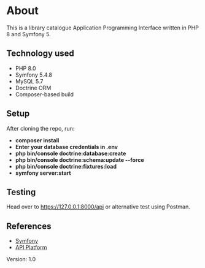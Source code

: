 # About

This is a library catalogue Application Programming Interface written in PHP 8 and Symfony 5.

## Technology used

* PHP 8.0
* Symfony 5.4.8
* MySQL 5.7
* Doctrine ORM
* Composer-based build

## Setup

After cloning the repo, run:
- **composer install**
- **Enter your database credentials in .env**
- **php bin/console doctrine:database:create**
- **php bin/console doctrine:schema:update --force**
- **php bin/console doctrine:fixtures:load**
- **symfony server:start**

## Testing

Head over to https://127.0.0.1:8000/api or alternative test using Postman.

## References

* [Symfony](https://symfony.com/)
* [API Platform](https://api-platform.com/)

Version: 1.0